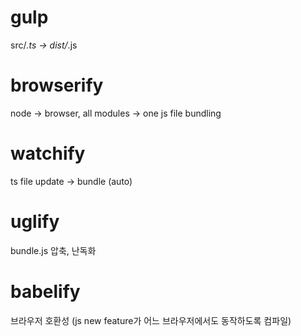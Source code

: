 
# gulp 

src/*.ts -> dist/*.js


# browserify

node -> browser, all modules -> one js file bundling


# watchify

ts file update -> bundle (auto)


# uglify

bundle.js 압축, 난독화


# babelify

브라우저 호환성 (js new feature가 어느 브라우저에서도 동작하도록 컴파일)
